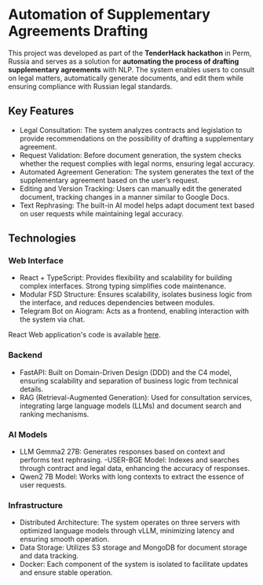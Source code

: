 # Automation of Supplementary Agreements Drafting
This project was developed as part of the **TenderHack hackathon** in Perm, Russia and serves as a solution for **automating the process of drafting supplementary agreements** with NLP. The system enables users to consult on legal matters, automatically generate documents, and edit them while ensuring compliance with Russian legal standards.

## Key Features
- Legal Consultation: The system analyzes contracts and legislation to provide recommendations on the possibility of drafting a supplementary agreement.
- Request Validation: Before document generation, the system checks whether the request complies with legal norms, ensuring legal accuracy.
- Automated Agreement Generation: The system generates the text of the supplementary agreement based on the user’s request.
- Editing and Version Tracking: Users can manually edit the generated document, tracking changes in a manner similar to Google Docs.
- Text Rephrasing: The built-in AI model helps adapt document text based on user requests while maintaining legal accuracy.

## Technologies
### Web Interface
- React + TypeScript: Provides flexibility and scalability for building complex interfaces. Strong typing simplifies code maintenance.
- Modular FSD Structure: Ensures scalability, isolates business logic from the interface, and reduces dependencies between modules.
- Telegram Bot on Aiogram: Acts as a frontend, enabling interaction with the system via chat.  

React Web application's code is available [here](https://github.com/Sh6abrA/TenderHackWeb).
### Backend
- FastAPI: Built on Domain-Driven Design (DDD) and the C4 model, ensuring scalability and separation of business logic from technical details.
- RAG (Retrieval-Augmented Generation): Used for consultation services, integrating large language models (LLMs) and document search and ranking mechanisms.

### AI Models
- LLM Gemma2 27B: Generates responses based on context and performs text rephrasing.
-USER-BGE Model: Indexes and searches through contract and legal data, enhancing the accuracy of responses.
- Qwen2 7B Model: Works with long contexts to extract the essence of user requests.

### Infrastructure
- Distributed Architecture: The system operates on three servers with optimized language models through vLLM, minimizing latency and ensuring smooth operation.
- Data Storage: Utilizes S3 storage and MongoDB for document storage and data tracking.
- Docker: Each component of the system is isolated to facilitate updates and ensure stable operation.
